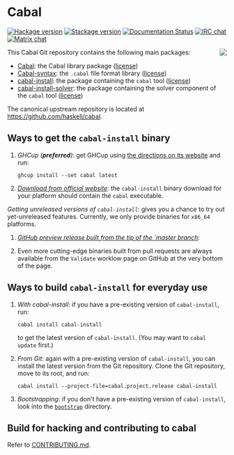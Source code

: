 # Cabal

[![Hackage version](https://img.shields.io/hackage/v/Cabal.svg?label=Hackage)](https://hackage.haskell.org/package/Cabal)
[![Stackage version](https://www.stackage.org/package/Cabal/badge/lts?label=Stackage)](https://www.stackage.org/package/Cabal)
[![Documentation Status](http://readthedocs.org/projects/cabal/badge/?version=latest)](http://cabal.readthedocs.io/en/latest/?badge=latest)
[![IRC chat](https://img.shields.io/badge/chat-via%20libera-brightgreen.svg)](https://web.libera.chat/#hackage)
[![Matrix chat](https://img.shields.io/badge/chat-via%20matrix-brightgreen.svg)](https://matrix.to/#/#hackage:libera.chat)

<img src="https://www.haskell.org/cabal/images/Cabal-light.png" align="right">

This Cabal Git repository contains the following main packages:

 * [Cabal](Cabal/README.md): the Cabal library package ([license](Cabal/LICENSE))
 * [Cabal-syntax](Cabal-syntax/README.md): the `.cabal` file format library ([license](Cabal-syntax/LICENSE))
 * [cabal-install](cabal-install/README.md): the package containing the `cabal` tool ([license](cabal-install/LICENSE))
 * [cabal-install-solver](cabal-install-solver): the package containing the solver component of the `cabal` tool ([license](cabal-install-solver/LICENSE))

The canonical upstream repository is located at
https://github.com/haskell/cabal.

Ways to get the `cabal-install` binary
--------------------------------

1. _GHCup (**preferred**)_: get GHCup using [the directions on its website](https://www.haskell.org/ghcup/) and run:

    ```
    ghcup install --set cabal latest
    ```

2. _[Download from official website](https://www.haskell.org/cabal/download.html)_:
    the `cabal-install` binary download for your platform should contain the `cabal` executable.

_Getting unreleased versions of `cabal-install`_: gives you a chance to try out yet-unreleased features.
Currently, we only provide binaries for `x86_64` platforms.

1. _[GitHub preview release built from the tip of the `master branch](https://github.com/haskell/cabal/releases/tag/cabal-head)_:

2. Even more cutting-edge binaries built from pull requests are always available
   from the `Validate` worklow page on GitHub at the very bottom of the page.

Ways to build `cabal-install` for everyday use
--------------------------------------------

1. _With cabal-install_:
    if you have a pre-existing version of `cabal-install`, run:

    ```
    cabal install cabal-install
    ```

    to get the latest version of `cabal-install`. (You may want to `cabal update` first.)

2. _From Git_:
    again with a pre-existing version of `cabal-install`,
    you can install the latest version from the Git repository. Clone the
    Git repository, move to its root, and run:

    ```
    cabal install --project-file=cabal.project.release cabal-install
    ```

3. _Bootstrapping_:
    if you don't have a pre-existing version of `cabal-install`,
    look into the [`bootstrap`](bootstrap) directory.

Build for hacking and contributing to cabal
-------------------------------------------

Refer to [CONTRIBUTING.md](CONTRIBUTING.md).
